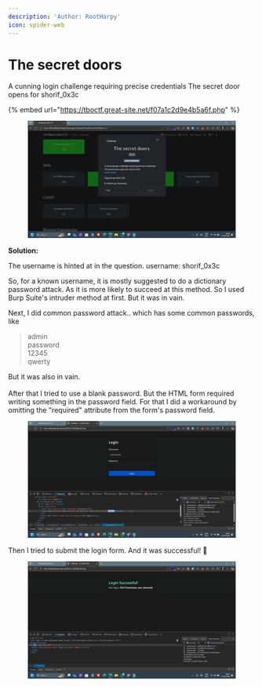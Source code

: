 ```yaml
---
description: 'Author: RootHarpy'
icon: spider-web
---
```


# The secret doors

A cunning login challenge requiring precise credentials The secret door opens for shorif\_0x3c

{% embed url="https://tboctf.great-site.net/f07a1c2d9e4b5a6f.php" %}

<figure><img src="../.gitbook/assets/Screenshot (448).png" alt=""><figcaption></figcaption></figure>



**Solution:**

The username is hinted at in the question. username: shorif\_0x3c

So, for a known username, it is mostly suggested to do a dictionary password attack. As it is more likely to succeed at this method. So I used Burp Suite's intruder method at first. But it was in vain.

Next, I did common password attack.. which has some common passwords, like

> admin\
> password\
> 12345\
> qwerty

But it was also in vain. \
\
After that I tried to use a blank password. But the HTML form required writing something in the password field. For that I did a workaround by omitting the "required" attribute from the form's password field.&#x20;

<figure><img src="../.gitbook/assets/Screenshot (449).png" alt=""><figcaption></figcaption></figure>



Then I tried to submit the login form. And it was successful! 🥳

<figure><img src="../.gitbook/assets/Screenshot (450).png" alt=""><figcaption></figcaption></figure>

